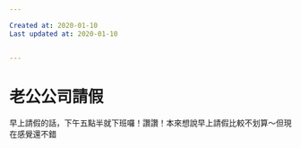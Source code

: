 ```yaml
---

Created at: 2020-01-10
Last updated at: 2020-01-10


---
```


# 老公公司請假


早上請假的話，下午五點半就下班囉！讚讚！本來想說早上請假比較不划算～但現在感覺還不錯

